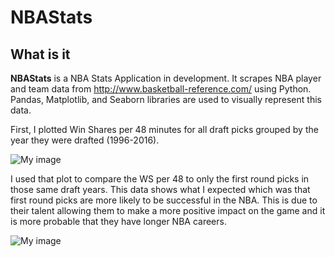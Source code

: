 # NBAStats

## What is it

**NBAStats** is a   NBA Stats Application in development. It scrapes NBA player
and team data from http://www.basketball-reference.com/ using Python.
Pandas, Matplotlib, and Seaborn libraries are used to visually represent this data.

First, I plotted Win Shares per 48 minutes for all draft picks grouped by the year they were drafted (1996-2016).

![My image](https://github.com/milankaku/NBAStats/blob/master/ws_48_avg.png)


I used that plot to compare the WS per 48 to only the first round picks in those same draft years. This data shows what I expected which was that first round picks are more likely to be successful in the NBA. This is due to their talent allowing them to make a more positive impact on the game and it is more probable that they have longer NBA careers.

![My image](https://github.com/milankaku/NBAStats/blob/master/first_round_picks_ws48_avg.png)
